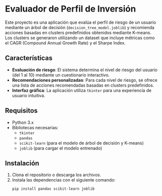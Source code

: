 # Evaluador de Perfil de Inversión

Este proyecto es una aplicación que evalúa el perfil de riesgo de un usuario mediante un árbol de decisión (`decision_tree_model.joblib`) y recomienda acciones basadas en clusters predefinidos obtenidos mediante K-means. Los clusters se generaron utilizando un dataset que incluye métricas como el CAGR (Compound Annual Growth Rate) y el Sharpe Index.

## Características

- **Evaluación de riesgo**: El sistema determina el nivel de riesgo del usuario (del 1 al 10) mediante un cuestionario interactivo.
- **Recomendaciones personalizadas**: Para cada nivel de riesgo, se ofrece una lista de acciones recomendadas basadas en clusters predefinidos.
- **Interfaz gráfica**: La aplicación utiliza `tkinter` para una experiencia de usuario intuitiva.

## Requisitos

- Python 3.x
- Bibliotecas necesarias:
  - `tkinter`
  - `pandas`
  - `scikit-learn` (para el modelo de árbol de decisión y K-means)
  - `joblib` (para cargar el modelo entrenado)

## Instalación

1. Clona el repositorio o descarga los archivos.
2. Instala las dependencias con el siguiente comando:
   ```bash
   pip install pandas scikit-learn joblib
